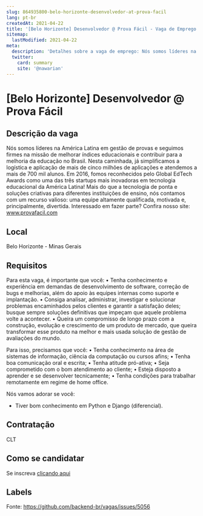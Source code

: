 ```yaml
---
slug: 864935800-belo-horizonte-desenvolvedor-at-prova-facil
lang: pt-br
createdAt: 2021-04-22
title: '[Belo Horizonte] Desenvolvedor @ Prova Fácil - Vaga de Emprego'
sitemap:
  lastModified: 2021-04-22
meta:
  description: 'Detalhes sobre a vaga de emprego: Nós somos líderes na América Latina em gestão de provas e seguimos firmes na missão de melhorar índices educacionais e contribuir para a melhoria da educação no Brasil. Nesta caminhada, já simplificamos a logística e aplicação de mais de cinco milhões de aplicações e atendemos a mais de 700 mil alunos. Em 2016, fomos reconhecidos pelo Global EdTech Awards como uma das três startups mais inovadoras em tecnologia educacional da América Latina! Mais do que a tecnologia de ponta e soluções criativas para diferentes instituições de ensino, nós contamos com um recurso valioso: uma equipe altamente qualificada, motivada e, principalmente, divertida. Interessado em fazer parte? Confira nosso site: www.provafacil.com'
  twitter:
    card: summary
    site: '@nawarian'
---
```


# [Belo Horizonte] Desenvolvedor @ Prova Fácil

## Descrição da vaga

Nós somos líderes na América Latina em gestão de provas e seguimos firmes na missão de melhorar índices educacionais e contribuir para a melhoria da educação no Brasil. Nesta caminhada, já simplificamos a logística e aplicação de mais de cinco milhões de aplicações e atendemos a mais de 700 mil alunos. Em 2016, fomos reconhecidos pelo Global EdTech Awards como uma das três startups mais inovadoras em tecnologia educacional da América Latina!
Mais do que a tecnologia de ponta e soluções criativas para diferentes instituições de ensino, nós contamos com um recurso valioso: uma equipe altamente qualificada, motivada e, principalmente, divertida. Interessado em fazer parte? Confira nosso site: www.provafacil.com

## Local

Belo Horizonte - Minas Gerais

## Requisitos

Para esta vaga, é importante que você:
• Tenha conhecimento e experiência em demandas de desenvolvimento de software, correção de bugs e melhorias, além do apoio às equipes internas como suporte e implantação.
• Consiga analisar, administrar, investigar e solucionar problemas encaminhados pelos clientes e garantir a satisfação deles; busque sempre soluções definitivas que impeçam que aquele problema volte a acontecer.
• Queira um compromisso de longo prazo com a construção, evolução e crescimento de um produto de mercado, que queira transformar esse produto na melhor e mais usada solução de gestão de avaliações do mundo.

Para isso, precisamos que você:
• Tenha conhecimento na área de sistemas de informação, ciência da computação ou cursos afins;
• Tenha boa comunicação oral e escrita;
• Tenha atitude pró-ativa;
• Seja comprometido com o bom atendimento ao cliente;
• Esteja disposto a aprender e se desenvolver tecnicamente;
• Tenha condições para trabalhar remotamente em regime de home office.

Nós vamos adorar se você:
- Tiver bom conhecimento em Python e Django (diferencial).

## Contratação

CLT

## Como se candidatar

Se inscreva [clicando aqui](https://www.pyjobs.com.br/job/2480)

## Labels



Fonte: https://github.com/backend-br/vagas/issues/5056